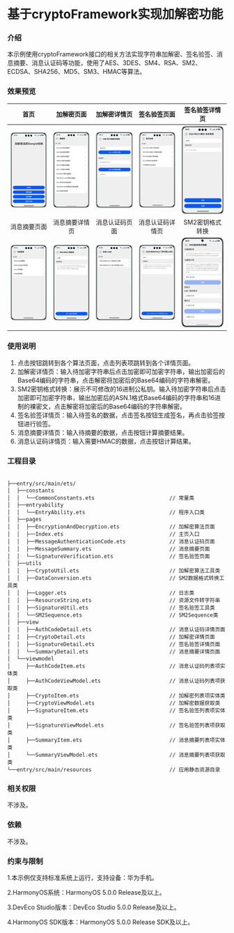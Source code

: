 # 基于cryptoFramework实现加解密功能

### 介绍

本示例使用cryptoFramework接口的相关方法实现字符串加解密、签名验签、消息摘要、消息认证码等功能，使用了AES、3DES、SM4、RSA、SM2、ECDSA、SHA256、MD5、SM3、HMAC等算法。

### 效果预览

| 首页                                        | 加解密页面                                           | 加解密详情页                                         | 签名验签页面                                       | 签名验签详情页                                             |
|-------------------------------------------|-------------------------------------------------|------------------------------------------------|----------------------------------------------|-----------------------------------------------------|
| ![image](screenshots/devices/index.png)   | ![image](screenshots/devices/crypto.png)        | ![image](screenshots/devices/cryptoDetail.png) | ![image](screenshots/devices/signature.png)  | ![image](screenshots/devices/signatureDetail.png)   |
| <center>消息摘要页面</center>                   | <center>消息摘要详情页</center>                        | <center>消息认证码页面</center>                       | <center>消息认证码详情页</center>                    | <center>SM2密钥格式转换</center>                          |
| ![image](screenshots/devices/summary.png) | ![image](screenshots/devices/summaryDetail.png) | ![image](screenshots/devices/code.png)         | ![image](screenshots/devices/codeDetail.png) | ![image](screenshots/devices/format_conversion.png) |

### 使用说明

1. 点击按钮跳转到各个算法页面，点击列表项跳转到各个详情页面。
2. 加解密详情页：输入待加密字符串后点击加密即可加密字符串，输出加密后的Base64编码的字符串，点击解密将加密后的Base64编码的字符串解密。
3. SM2密钥格式转换：展示不可修改的16进制公私钥。输入待加密字符串后点击加密即可加密字符串，输出加密后的ASN.1格式Base64编码的字符串和16进制的裸密文，点击解密将加密后的Base64编码的字符串解密。
4. 签名验签详情页：输入待签名的数据，点击签名按钮生成签名，再点击验签按钮进行验签。
5. 消息摘要详情页：输入待摘要的数据，点击按钮计算摘要结果。
6. 消息认证码详情页：输入需要HMAC的数据，点击按钮计算结果。

### 工程目录

```

├──entry/src/main/ets/         
│  ├──constants
│  │  └──CommonConstants.ets                        // 常量类                     
│  ├──entryability
│  │  └──EntryAbility.ets                           // 程序入口类
│  ├──pages
│  │  ├──EncryptionAndDecryption.ets                // 加解密算法页面
│  │  ├──Index.ets                                  // 主页入口
│  │  ├──MessageAuthenticationCode.ets              // 消息认证码页面
│  │  ├──MessageSummary.ets                         // 消息摘要页面
│  │  └──SignatureVerification.ets                  // 签名验签页面
│  ├──utils
│  │  ├──CryptoUtil.ets                             // 加解密算法工具类
│  │  ├──DataConversion.ets                         // SM2数据格式转换工具类
│  │  ├──Logger.ets                                 // 日志类
│  │  ├──ResourceString.ets                         // 资源文件转字符串
│  │  ├──SignatureUtil.ets                          // 签名验签工具类
│  │  └──SM2Sequence.ets                            // SM2Sequence类
│  ├──view
│  │  ├──AuthCodeDetail.ets                         // 消息认证码详情页面
│  │  ├──CryptoDetail.ets                           // 加解密详情页面
│  │  ├──SignatureDetail.ets                        // 签名验签详情页面
│  │  └──SummaryDetail.ets                          // 消息摘要详情页面
│  └──viewmodel
│     ├──AuthCodeItem.ets                           // 消息认证码列表项实体类
│     ├──AuthCodeViewModel.ets                      // 消息认证码列表项获取类
│     ├──CryptoItem.ets                             // 加解密列表项实体类
│     ├──CryptoViewModel.ets                        // 加解密数据获取类
│     ├──SignatureItem.ets                          // 签名验签列表项实体类
│     ├──SignatureViewModel.ets                     // 签名验签列表项获取类
│     ├──SummaryItem.ets                            // 消息摘要列表项实体类
│     └──SummaryViewModel.ets                       // 消息摘要列表项获取类
└──entry/src/main/resources                         // 应用静态资源目录

```

### 相关权限

不涉及。

### 依赖

不涉及。

### 约束与限制

1.本示例仅支持标准系统上运行，支持设备：华为手机。

2.HarmonyOS系统：HarmonyOS 5.0.0 Release及以上。

3.DevEco Studio版本：DevEco Studio 5.0.0 Release及以上。

4.HarmonyOS SDK版本：HarmonyOS 5.0.0 Release SDK及以上。
